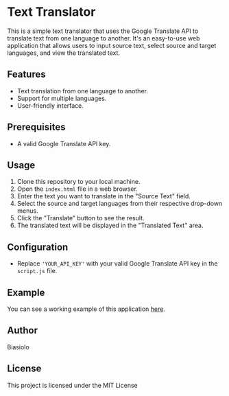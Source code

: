 # Text Translator

This is a simple text translator that uses the Google Translate API to translate text from one language to another. It's an easy-to-use web application that allows users to input source text, select source and target languages, and view the translated text.

## Features

- Text translation from one language to another.
- Support for multiple languages.
- User-friendly interface.

## Prerequisites

- A valid Google Translate API key.

## Usage

1. Clone this repository to your local machine.
2. Open the `index.html` file in a web browser.
3. Enter the text you want to translate in the "Source Text" field.
4. Select the source and target languages from their respective drop-down menus.
5. Click the "Translate" button to see the result.
6. The translated text will be displayed in the "Translated Text" area.

## Configuration

- Replace `'YOUR_API_KEY'` with your valid Google Translate API key in the `script.js` file.

## Example

You can see a working example of this application [here]([https://yoursite.com/translator](https://translator-five-cyan.vercel.app/)).

## Author

Biasiolo

## License

This project is licensed under the MIT License

